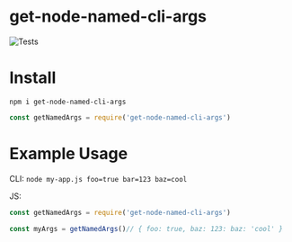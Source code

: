 # get-node-named-cli-args
![Tests](https://github.com/daytonlowell/get-node-named-cli-args/actions/workflows/node.js.yml/badge.svg)

# Install
`npm i get-node-named-cli-args`
```js
const getNamedArgs = require('get-node-named-cli-args')
```

# Example Usage
CLI: `node my-app.js foo=true bar=123 baz=cool`

JS:
```js
const getNamedArgs = require('get-node-named-cli-args')

const myArgs = getNamedArgs()// { foo: true, baz: 123: baz: 'cool' }
```
